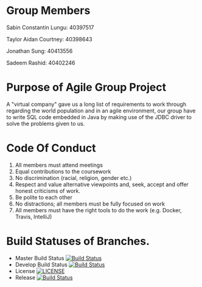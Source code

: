 
# Group Members
Sabin Constantin Lungu: 40397517

Taylor Aidan Courtney: 40398643

Jonathan Sung: 40413556

Sadeem Rashid: 40402246

# Purpose of Agile Group Project
A "virtual company" gave us a long list of requirements to work through regarding the world population and in an agile environment, our group have to write SQL code embedded in Java by making use of the JDBC driver to solve the problems given to us. 

# Code Of Conduct

1. All members must attend meetings
2. Equal contributions to the coursework
3. No discrimination (racial, religion, gender etc.)
4. Respect and value alternative viewpoints and, seek, accept and offer honest criticisms of work.
5. Be polite to each other
6. No distractions; all members must be fully focused on work
7. All members must have the right tools to do the work (e.g. Docker, Travis, IntelliJ)


# Build Statuses of Branches.
- Master Build Status [![Build Status](https://travis-ci.com/sabinlungudotcpp/World-Population-Java-SQL-Group-Project.svg?branch=master)](https://travis-ci.com/sabinlungudotcpp/World-Population-Java-SQL-Group-Project)
- Develop Build Status [![Build Status](https://travis-ci.com/sabinlungudotcpp/World-Population-Java-SQL-Group-Project.svg?branch=master)](https://travis-ci.com/sabinlungudotcpp/World-Population-Java-SQL-Group-Project)
- License [![LICENSE](https://img.shields.io/github/license/kevin-chalmers/sem.svg?style=flat-square)](https://github.com/kevin-chalmers/sem/blob/master/LICENSE)
- Release [![Build Status](https://travis-ci.com/sabinlungudotcpp/groupProjectSEM.svg?branch=v0.1-alpha-2)](https://travis-ci.com/sabinlungudotcpp/groupProjectSEM)
